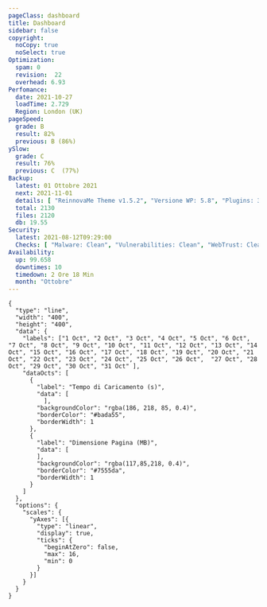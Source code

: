 ```yaml
---
pageClass: dashboard
title: Dashboard
sidebar: false
copyright:
  noCopy: true
  noSelect: true
Optimization:
  spam: 0
  revision:  22
  overhead: 6.93
Perfomance:
  date: 2021-10-27
  loadTime: 2.729
  Region: London (UK)
pageSpeed:
  grade: B
  result: 82%
  previous: B (86%)
ySlow:
  grade: C
  result: 76%
  previous: C  (77%)
Backup:
  latest: 01 Ottobre 2021
  next: 2021-11-01
  details: [ "ReinnovaMe Theme v1.5.2", "Versione WP: 5.8", "Plugins: 30", "Numero di Posts:   52", "Commenti Approvati: 0" ]
  total: 2130
  files: 2120
  db: 19.55
Security:
  latest: 2021-08-12T09:29:00
  Checks: [ "Malware: Clean", "Vulnerabilities: Clean", "WebTrust: Clean" ]
Availability:
  up: 99.658
  downtimes: 10
  timedown: 2 Ore 18 Min
  month: "Ottobre"
---
```


<main
    data-color-mode="auto"
    data-light-theme="light"
    data-dark-theme="dark_dimmed"
    class="d-flex flex-justify-between flex-column flex-sm-row  flex-md-items-start">
<section
class="color-bg-secondary my-2 p-md-4 p-sm-2 border rounded col-sm-12 mx-1 col-md-8 flex-1">
<PerfomanceHeader />
<div class="d-flex flex-wrap flex-justify-around flex-sm-items-center">
<pageSpeed /> <ySlow />
</div>

<ChartBox>

```chart
{
  "type": "line",
  "width": "400",
  "height": "400",
  "data": {
    "labels": ["1 Oct", "2 Oct", "3 Oct", "4 Oct", "5 Oct", "6 Oct", "7 Oct", "8 Oct", "9 Oct", "10 Oct", "11 Oct", "12 Oct", "13 Oct", "14 Oct", "15 Oct", "16 Oct", "17 Oct", "18 Oct", "19 Oct", "20 Oct", "21 Oct", "22 Oct", "23 Oct", "24 Oct", "25 Oct", "26 Oct",  "27 Oct", "28 Oct", "29 Oct", "30 Oct", "31 Oct" ],
    "dataOcts": [
      {
        "label": "Tempo di Caricamento (s)",
        "data": [
          ],
        "backgroundColor": "rgba(186, 218, 85, 0.4)",
        "borderColor": "#bada55",
        "borderWidth": 1
      },
      {
        "label": "Dimensione Pagina (MB)",
        "data": [
        ],
        "backgroundColor": "rgba(117,85,218, 0.4)",
        "borderColor": "#7555da",
        "borderWidth": 1
      }
    ]
  },
  "options": {
    "scales": {
      "yAxes": [{
        "type": "linear",
        "display": true,
        "ticks": {
          "beginAtZero": false,
          "max": 16,
          "min": 0
        }
      }]
    }
  }
}
```
</ChartBox>

<OptimizationWidget />

<div class="container d-flex flex-column flex-sm-row">
  <DowntimeWidget class="col-sm-12 col-md-6 mx-auto" />
  <AxiosWp id="installed_pOctins"  class="col-sm-12 col-md-6 color-bg-canvas rounded mt-3 color-bg-secondary" />
</div>

</section>


<section class="col-sm-12 col-md-3 mx-2">


<BackupCard />
<SecurityCard />

<ScanBot />

<HttpsStatus />

<UpdatesCard>

<PluginsTimeline />



</UpdatesCard>

</section>


</main>

<style>





</style>
